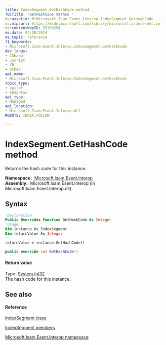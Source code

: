 ```yaml
---
title: IndexSegment.GetHashCode method 
TOCTitle: 'GetHashCode method '
ms:assetid: M:Microsoft.Isam.Esent.Interop.IndexSegment.GetHashCode
ms:mtpsurl: https://msdn.microsoft.com/library/microsoft.isam.esent.interop.indexsegment.gethashcode(v=EXCHG.10)
ms:contentKeyID: 55103254
ms.date: 07/30/2014
ms.topic: reference
f1_keywords:
- Microsoft.Isam.Esent.Interop.IndexSegment.GetHashCode
dev_langs:
- CSharp
- JScript
- VB
- other
api_name: 
- Microsoft.Isam.Esent.Interop.IndexSegment.GetHashCode
topic_type: 
- apiref
- kbSyntax
api_type: 
- Managed
api_location: 
- Microsoft.Isam.Esent.Interop.dll
ROBOTS: INDEX,FOLLOW

---
```


# IndexSegment.GetHashCode method

Returns the hash code for this instance.

**Namespace:**  [Microsoft.Isam.Esent.Interop](./microsoft.isam.esent.interop-namespace.md)  
**Assembly:**  Microsoft.Isam.Esent.Interop (in Microsoft.Isam.Esent.Interop.dll)

## Syntax

``` vb
'Declaration
Public Overrides Function GetHashCode As Integer
'Usage
Dim instance As IndexSegment
Dim returnValue As Integer

returnValue = instance.GetHashCode()
```

``` csharp
public override int GetHashCode()
```

#### Return value

Type: [System.Int32](/dotnet/api/system.int32)  
The hash code for this instance.  

## See also

#### Reference

[IndexSegment class](./indexsegment-class.md)

[IndexSegment members](./indexsegment-members.md)

[Microsoft.Isam.Esent.Interop namespace](./microsoft.isam.esent.interop-namespace.md)